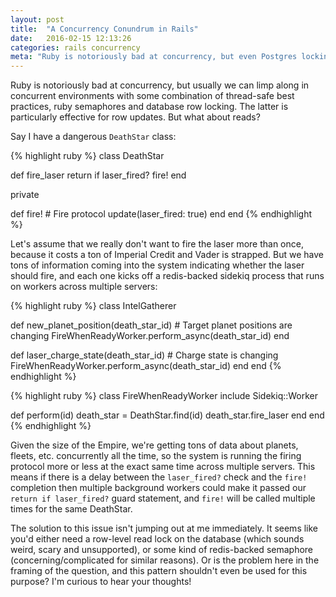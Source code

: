 ```yaml
---
layout: post
title:  "A Concurrency Conundrum in Rails"
date:   2016-02-15 12:13:26
categories: rails concurrency
meta: "Ruby is notoriously bad at concurrency, but even Postgres locking seems to fall short in this particular problem."
---
```


Ruby is notoriously bad at concurrency, but usually we can limp along in
concurrent environments with some combination of thread-safe best practices,
ruby semaphores and database row locking. The latter is particularly effective
for row updates. But what about reads?

Say I have a dangerous `DeathStar` class:

{% highlight ruby %}
class DeathStar

  def fire_laser
    return if laser_fired?
    fire!
  end

  private

  def fire!
    # Fire protocol
    update(laser_fired: true)
  end
end
{% endhighlight %}

Let's assume that we really don't want to fire the laser more than once, because
it costs a ton of Imperial Credit and Vader is strapped. But we have tons of
information coming into the system indicating whether the laser should fire,
and each one kicks off a redis-backed sidekiq process that runs on workers
across multiple servers:

{% highlight ruby %}
class IntelGatherer

  def new_planet_position(death_star_id)
    # Target planet positions are changing
    FireWhenReadyWorker.perform_async(death_star_id)
  end

  def laser_charge_state(death_star_id)
    # Charge state is changing
    FireWhenReadyWorker.perform_async(death_star_id)
  end
end
{% endhighlight %}

{% highlight ruby %}
class FireWhenReadyWorker
  include Sidekiq::Worker

  def perform(id)
    death_star = DeathStar.find(id)
    death_star.fire_laser
  end
end
{% endhighlight %}

Given the size of the Empire, we're getting tons of data about planets, fleets,
etc. concurrently all the time, so the system is running the firing protocol
more or less at the exact same time across multiple servers. This means if there
is a delay between the `laser_fired?` check and the `fire!` completion then
multiple background workers could make it passed our `return if laser_fired?`
guard statement, and `fire!` will be called multiple times for the same
DeathStar.

The solution to this issue isn't jumping out at me immediately. It seems like
you'd either need a row-level read lock on the database (which sounds weird,
scary and unsupported), or some kind of redis-backed semaphore
(concerning/complicated for similar reasons). Or is the problem here in
the framing of the question, and this pattern shouldn't even be used for this
purpose? I'm curious to hear your thoughts!
